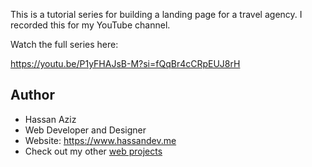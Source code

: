 This is a tutorial series for building a landing page for a travel agency. I recorded this for my YouTube channel.

Watch the full series here:

https://youtu.be/P1yFHAJsB-M?si=fQqBr4cCRpEUJ8rH

## Author
- Hassan Aziz
- Web Developer and Designer
- Website: https://www.hassandev.me
- Check out my other [web projects](https://www.hassandev.me/projects)
